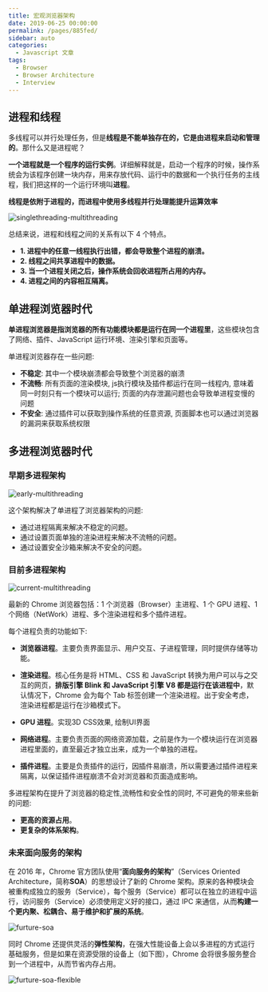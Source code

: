 ```yaml
---
title: 宏观浏览器架构
date: 2019-06-25 00:00:00
permalink: /pages/885fed/
sidebar: auto
categories: 
  - Javascript 文章
tags: 
  - Browser
  - Browser Architecture
  - Interview
---
```


## 进程和线程

多线程可以并行处理任务，但是**线程是不能单独存在的，它是由进程来启动和管理的**。那什么又是进程呢？

**一个进程就是一个程序的运行实例**。详细解释就是，启动一个程序的时候，操作系统会为该程序创建一块内存，用来存放代码、运行中的数据和一个执行任务的主线程，我们把这样的一个运行环境叫**进程**。

**线程是依附于进程的，而进程中使用多线程并行处理能提升运算效率**

![singlethreading-multithreading](~@assets/posts/browser-architecture/singlethreading-multithreading.png)

总结来说，进程和线程之间的关系有以下 4 个特点。

* **1. 进程中的任意一线程执行出错，都会导致整个进程的崩溃。**
* **2. 线程之间共享进程中的数据。**
* **3. 当一个进程关闭之后，操作系统会回收进程所占用的内存。**
* **4. 进程之间的内容相互隔离。**

## 单进程浏览器时代

**单进程浏览器是指浏览器的所有功能模块都是运行在同一个进程里**，这些模块包含了网络、插件、JavaScript 运行环境、渲染引擎和页面等。

单进程浏览器存在一些问题:

* **不稳定**: 其中一个模块崩溃都会导致整个浏览器的崩溃
* **不流畅**: 所有页面的渲染模块, js执行模块及插件都运行在同一线程内, 意味着同一时刻只有一个模块可以运行; 页面的内存泄漏问题也会导致单进程变慢的问题
* **不安全**: 通过插件可以获取到操作系统的任意资源, 页面脚本也可以通过浏览器的漏洞来获取系统权限

## 多进程浏览器时代

### 早期多进程架构

![early-multithreading](~@assets/posts/browser-architecture//early-multithreading.png)

这个架构解决了单进程了浏览器架构的问题:

* 通过进程隔离来解决不稳定的问题。
* 通过设置页面单独的渲染进程来解决不流畅的问题。
* 通过设置安全沙箱来解决不安全的问题。

### 目前多进程架构

![current-multithreading](~@assets/posts/browser-architecture//current-multithreading.png)

最新的 Chrome 浏览器包括：1 个浏览器（Browser）主进程、1 个 GPU 进程、1 个网络（NetWork）进程、多个渲染进程和多个插件进程。

每个进程负责的功能如下:

* **浏览器进程**。主要负责界面显示、用户交互、子进程管理，同时提供存储等功能。

- **渲染进程**。核心任务是将 HTML、CSS 和 JavaScript 转换为用户可以与之交互的网页，**排版引擎 Blink 和 JavaScript 引擎 V8 都是运行在该进程中**，默认情况下，Chrome 会为每个 Tab 标签创建一个渲染进程。出于安全考虑，渲染进程都是运行在沙箱模式下。

- **GPU 进程**。实现3D CSS效果, 绘制UI界面
- **网络进程**。主要负责页面的网络资源加载，之前是作为一个模块运行在浏览器进程里面的，直至最近才独立出来，成为一个单独的进程。
- **插件进程**。主要是负责插件的运行，因插件易崩溃，所以需要通过插件进程来隔离，以保证插件进程崩溃不会对浏览器和页面造成影响。

多进程架构在提升了浏览器的稳定性,流畅性和安全性的同时, 不可避免的带来些新的问题:

* **更高的资源占用**。
* **更复杂的体系架构**。

### 未来面向服务的架构

在 2016 年，Chrome 官方团队使用“**面向服务的架构**”（Services Oriented Architecture，简称**SOA**）的思想设计了新的 Chrome 架构。原来的各种模块会被重构成独立的服务（Service），每个服务（Service）都可以在独立的进程中运行，访问服务（Service）必须使用定义好的接口，通过 IPC 来通信，从而**构建一个更内聚、松耦合、易于维护和扩展的系统**。

![furture-soa](~@assets/posts/browser-architecture//furture-soa.png)

同时 Chrome 还提供灵活的**弹性架构**，在强大性能设备上会以多进程的方式运行基础服务，但是如果在资源受限的设备上（如下图），Chrome 会将很多服务整合到一个进程中，从而节省内存占用。

![furture-soa-flexible](~@assets/posts/browser-architecture//furture-soa-flexible.png)